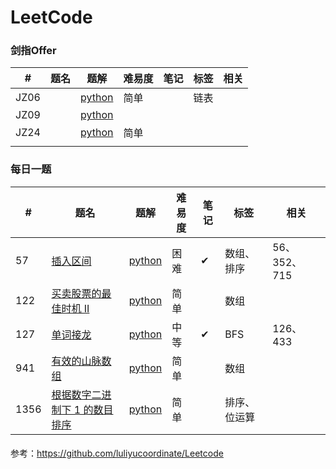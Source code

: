 # LeetCode

### 剑指Offer

| #    | 题名 | 题解                                                         | 难易度 | 笔记 | 标签 | 相关 |
| ---- | ---- | ------------------------------------------------------------ | ------ | ---- | ---- | ---- |
| JZ06 |      | [python](https://github.com/Sibyl233/LeetCode/blob/master/src/JZ/JZ06.py) | 简单   |      | 链表 |      |
| JZ09 |      | [python](https://github.com/Sibyl233/LeetCode/blob/master/src/JZ/JZ09.py) |        |      |      |      |
| JZ24 |      | [python](https://github.com/Sibyl233/LeetCode/blob/master/src/JZ/JZ24.py) | 简单   |      |      |      |
|      |      |                                                              |        |      |      |      |

#### 

### 每日一题

| #    | 题名                                                         | 题解 | 难易度 | 笔记 | 标签 | 相关 |
| ---- | ------------------------------------------------------------ | -------- | ---------- | ---- | ---- | ---- |
| 57   | [插入区间](https://leetcode-cn.com/problems/insert-interval/) | [python](https://github.com/Sibyl233/LeetCode/blob/master/src/LC/57.py) | 困难   | ✔︎ | 数组、排序 | 56、352、715 |
| 122 | [买卖股票的最佳时机 II](https://leetcode-cn.com/problems/best-time-to-buy-and-sell-stock-ii/) | [python](https://github.com/Sibyl233/LeetCode/blob/master/src/LC/122.py) | 简单 |  | 数组 |  |
| 127  | [单词接龙](https://leetcode-cn.com/problems/word-ladder/)    | [python](https://github.com/Sibyl233/LeetCode/blob/master/src/LC/127.py) | 中等   | ✔︎ | BFS | 126、433 |
| 941  | [有效的山脉数组](https://leetcode-cn.com/problems/valid-mountain-array/) | [python](https://github.com/Sibyl233/LeetCode/blob/master/src/LC/941.py) | 简单   |      | 数组 |  |
| 1356 | [根据数字二进制下 1 的数目排序](https://leetcode-cn.com/problems/sort-integers-by-the-number-of-1-bits/) | [python](https://github.com/Sibyl233/LeetCode/blob/master/src/LC/1356.py) | 简单 | | 排序、位运算 | |

#### 

参考：https://github.com/luliyucoordinate/Leetcode

